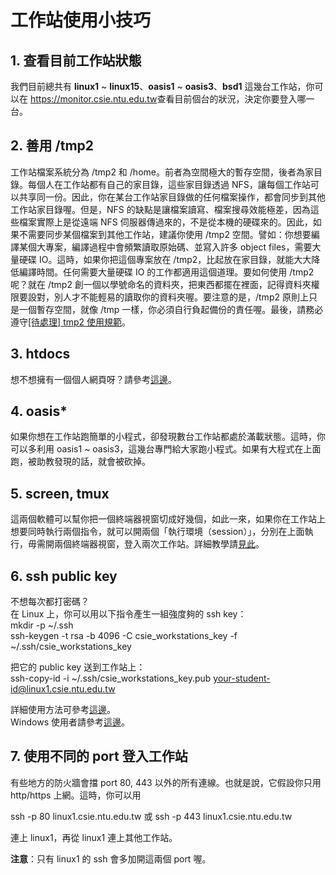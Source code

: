 # 工作站使用小技巧

## **1. 查看目前工作站狀態**

我們目前總共有 **linux1** ~ **linux15**、**oasis1** ~ **oasis3**、**bsd1** 這幾台工作站，你可以在
<https://monitor.csie.ntu.edu.tw>查看目前個台的狀況，決定你要登入哪一台。

## **2. 善用 /tmp2**

工作站檔案系統分為 /tmp2 和 /home。前者為空間極大的暫存空間，後者為家目錄。每個人在工作站都有自己的家目錄，這些家目錄透過 NFS，讓每個工作站可以共享同一份。因此，你在某台工作站家目錄做的任何檔案操作，都會同步到其他工作站家目錄喔。但是，NFS 的缺點是讓檔案讀寫、檔案搜尋效能極差，因為這些檔案實際上是從遠端 NFS 伺服器傳過來的，不是從本機的硬碟來的。因此，如果不需要同步某個檔案到其他工作站，建議你使用 /tmp2 空間。譬如：你想要編譯某個大專案，編譯過程中會頻繁讀取原始碼、並寫入許多 object files，需要大量硬碟 IO。這時，如果你把這個專案放在 /tmp2，比起放在家目錄，就能大大降低編譯時間。任何需要大量硬碟 IO 的工作都適用這個道理。要如何使用 /tmp2 呢？就在 /tmp2 創一個以學號命名的資料夾，把東西都擺在裡面，記得資料夾權限要設對，別人才不能輕易的讀取你的資料夾喔。要注意的是，/tmp2 原則上只是一個暫存空間，就像 /tmp 一樣，你必須自行負起備份的責任喔。最後，請務必遵守[[待處理] tmp2 使用規範](https://wslab.csie.ntu.edu.tw/2015/01/tmp2-usage-rules/)。

## **3. htdocs**

想不想擁有一個個人網頁呀？請參考[這邊](https://wslab.csie.ntu.edu.tw/homepage/)。

## **4. oasis\***

如果你想在工作站跑簡單的小程式，卻發現數台工作站都處於滿載狀態。這時，你可以多利用 oasis1 ~ oasis3，這幾台專門給大家跑小程式。如果有大程式在上面跑，被助教發現的話，就會被砍掉。

## **5. screen, tmux**

這兩個軟體可以幫你把一個終端器視窗切成好幾個，如此一來，如果你在工作站上想要同時執行兩個指令，就可以開兩個「執行環境（session）」，分別在上面執行，毋需開兩個終端器視窗，登入兩次工作站。詳細教學請[見此](https://blog.gtwang.org/linux/screen-command-examples-to-manage-linux-terminals/)。

## **6. ssh public key**

不想每次都打密碼？  
在 Linux 上，你可以用以下指令產生一組強度夠的 ssh key：  
mkdir -p ~/.ssh  
ssh-keygen -t rsa -b 4096 -C csie\_workstations\_key -f ~/.ssh/csie\_workstations\_key

把它的 public key 送到工作站上：  
ssh-copy-id -i ~/.ssh/csie\_workstations\_key.pub your-student-id@linux1.csie.ntu.edu.tw

詳細使用方法可參考[這邊](http://ephrain.pixnet.net/blog/post/58483708-%5Blinux%5D-%E7%94%A2%E7%94%9F-ssh-key-%E4%BE%86%E5%85%8D%E5%AF%86%E7%A2%BC%E7%99%BB%E5%85%A5-ssh-server)。  
Windows 使用者請參考[這邊](http://blog.xuite.net/happyman/tips/16183478-putty+%E7%9A%84+key+authentication)。

## **7. 使用不同的 port 登入工作站**

有些地方的防火牆會擋 port 80, 443 以外的所有連線。也就是說，它假設你只用
http/https 上網。這時，你可以用

ssh -p 80 linux1.csie.ntu.edu.tw 或 ssh -p 443 linux1.csie.ntu.edu.tw

連上 linux1，再從 linux1 連上其他工作站。

**注意**：只有 linux1 的 ssh 會多加開這兩個 port 喔。



